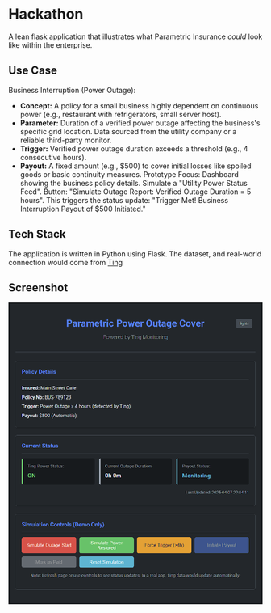 # Hackathon
A lean flask application that illustrates what Parametric Insurance _could_ look like within the enterprise.

## Use Case
Business Interruption (Power Outage):

 - **Concept:** A policy for a small business highly dependent on continuous power (e.g., restaurant with refrigerators, small server host).
 - **Parameter:** Duration of a verified power outage affecting the business's specific grid location. Data sourced from the utility company or a reliable third-party monitor.
 - **Trigger:** Verified power outage duration exceeds a threshold (e.g., 4 consecutive hours).
 - **Payout:** A fixed amount (e.g., $500) to cover initial losses like spoiled goods or basic continuity measures.
Prototype Focus: Dashboard showing the business policy details. Simulate a "Utility Power Status Feed". Button: "Simulate Outage Report: Verified Outage Duration = 5 hours". This triggers the status update: "Trigger Met! Business Interruption Payout of $500 Initiated."

## Tech Stack
The application is written in Python using Flask. The dataset, and real-world connection would come from [Ting](https://power-quality.tingfire.com/)

## Screenshot

![screenshot](assets/image.png)